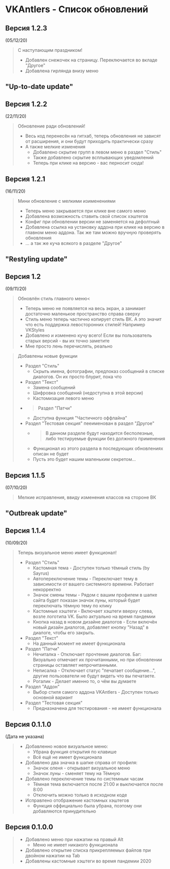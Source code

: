 # VKAntlers - Список обновлений

## Версия 1.2.3
(05/12/20)
> С наступающим праздником!
> * Добавлен снежочек на страницу. Переключается во вкладе "Другое"
> * Добавлена гирлянда внизу меню

## "Up-to-date update"
## Версия 1.2.2 
(22/11/20)
> Обновление ради обновлений!
> * Весь код перенесён на гитхаб, теперь обновления не зависят от расширения, и они будут приходить практически сразу
> * А также мелкие изменения
>   * Добавлено скрытие групп в левом меню в раздел "Стиль"</li>
>   * Также добавлено скрытие всплывающих уведомлений</li>
>   * Теперь при клике на версию - вас перносит сюда!</li>

## Версия 1.2.1
(16/11/20)
> Мини обновление с мелкими изименениями
> * Теперь меню закрывается при клике вне самого меню
> * Добавлена возможность ставить свой список хэштегов
> * Конфиг при обновлении версии не заменяется на дефолтный
> * Добавлена ссылка на установку аддона при клике на версию в главном меню аддона. Так же там можно вручную проверять обновления
> * ... а так же куча всякого в разделе "Другое"

## "Restyling update"
## Версия 1.2
(09/11/20)
> Обновлён стиль главного меню<
> * Теперь меню не появляется на весь экран, а занимает достаточно маленькое пространство справа сверху
> * Стиль меню теперь частично копирует стиль ВК. А это значит что есть поддержка левосторонних стилей! Например VKStyles
> * Добавлено и изменено кучу всего! Если вы пользователь старых версий - вы их точно заметите
> * Мне просто лень перечислять, реально

> Добавлены новые функции
> * Раздел "Стиль"
>   * Скрыть имена, фотографии, предпоказ сообщений в списке диалогов. Он их просто блурит, пока что
> * Раздел "Текст"
>   * Замена сообщений
>   * Шифровка сообщений (недоступна в этой версии)
>   * Кастомизация левого меню
> * >Раздел "Патчи"
>   * Доступна функция "Частичного оффлайна"
> * Раздел "Тестовая секция" пееименован в раздел "Другое"
>   * >В данном разделе будут находится бесполезные, либо тестируемые функции без должного применения
>   * Функционал из этого раздела в последующих обновлениях описан не будет
>   * Пусть это будет нашим маленьким секретом...

## Версия 1.1.5
(07/10/20)
> Мелкие исправления, ввиду изменения классов на стороне ВК

## "Outbreak update"
## Версия 1.1.4
(10/09/20)
> Теперь визуальное меню имеет функционал!
> * Раздел "Стиль"
>   * Кастомная тема - Доступен только тёмный стиль (by Sayrus)
>   * Автопереключение темы - Переключает тему в зависимости от вашего системного времени. Работает некорректно
>   * Значок смены темы - Рядом с вашим профилем в шапке сайта будет показан значок луны, который будет переключать тёмную тему по клику
>   * Кастомные хэштеги - Включает хэштеги вверху слева, возле логотипа VK. Было актуально на время пандемии
>   * Кнопка назад в новом дизайне диалогов - Если включён новый дизайн диалогов, добавляет кнопку "Назад" в диалоге, чтобы его закрыть.
> * Раздел "Текст"
>   * На данный момент не имеет функционала
> * Раздел "Патчи"
>   * Нечиталка - Отключает прочтение диалогов. Баг: Визуально отмечает их прочитанными, но при обновлении страницы оставляет непрочитанными.
>   * Неписалка - Отключает статус "печатает сообщение...", другие пользователи не будут видеть что вы печатаете.
>   * Рогалик - Делает именно то, о чём вы думаете
> * Раздел "Аддон"
>   * Выбор стиля самого аддона VKAntlers - Доступен только основной вариант
> * Раздел "Тестовая секция"
>   * Предназначена для тестирования - не имеет функционала

## Версия 0.1.1.0
(Дата не указана)
> * Добавленно новое визуальное меню:
>   * Убрана функция открытия по клавише
>   * Всё ещё не имеет функционала
> * Добавлено два значка в шапке справа от профиля:
>   * Значок оленя - открывает визуальное меню
>   * Значок луны - сменяет тему на Тёмную
> * Добавлено переключение темы по системным часам
>   * Тёмная тема включается после 21:00 и выключается после 8:00
>   * Отключить можно только в исходном коде
> * Исправлено отображение кастомных хэштегов
>   * Функция оффициально была убрана, поэтому они добавляются принудительно

## Версия 0.1.0.0
> * Добавлено меню при нажатии на правый Alt
>   * Меню не имеет никакого функционала
> * Добавлено открытие списка прикрепляемых файлов при двойном нажатии на Tab
> * Добавлены кастомные хэштеги во время пандемии 2020
